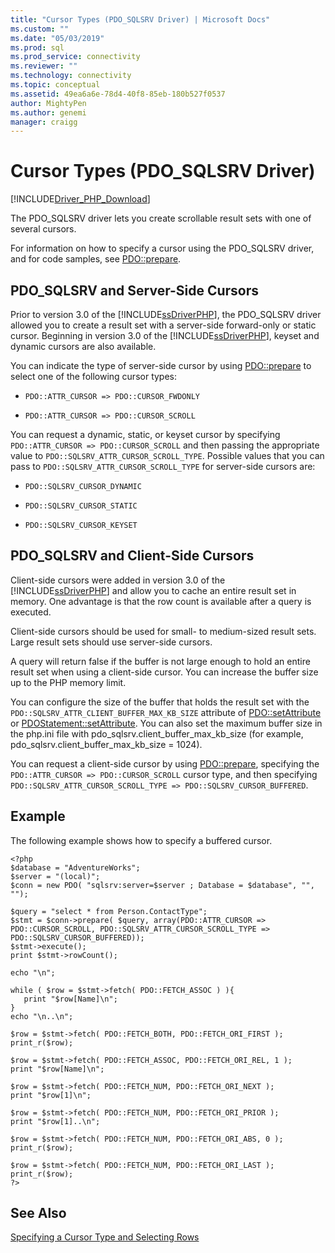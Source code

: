 ```yaml
---
title: "Cursor Types (PDO_SQLSRV Driver) | Microsoft Docs"
ms.custom: ""
ms.date: "05/03/2019"
ms.prod: sql
ms.prod_service: connectivity
ms.reviewer: ""
ms.technology: connectivity
ms.topic: conceptual
ms.assetid: 49ea6a6e-78d4-40f8-85eb-180b527f0537
author: MightyPen
ms.author: genemi
manager: craigg
---
```

# Cursor Types (PDO_SQLSRV Driver)
[!INCLUDE[Driver_PHP_Download](../../includes/driver_php_download.md)]

The PDO_SQLSRV driver lets you create scrollable result sets with one of several cursors.

For information on how to specify a cursor using the PDO_SQLSRV driver, and for code samples, see [PDO::prepare](../../connect/php/pdo-prepare.md).

## PDO_SQLSRV and Server-Side Cursors
Prior to version 3.0 of the [!INCLUDE[ssDriverPHP](../../includes/ssdriverphp_md.md)], the PDO_SQLSRV driver allowed you to create a result set with a server-side forward-only or static cursor. Beginning in version 3.0 of the [!INCLUDE[ssDriverPHP](../../includes/ssdriverphp_md.md)], keyset and dynamic cursors are also available.

You can indicate the type of server-side cursor by using [PDO::prepare](../../connect/php/pdo-prepare.md) to select one of the following cursor types:

-   `PDO::ATTR_CURSOR => PDO::CURSOR_FWDONLY`

-   `PDO::ATTR_CURSOR => PDO::CURSOR_SCROLL`

You can request a dynamic, static, or keyset cursor by specifying `PDO::ATTR_CURSOR => PDO::CURSOR_SCROLL` and then passing the appropriate value to `PDO::SQLSRV_ATTR_CURSOR_SCROLL_TYPE`. Possible values that you can pass to `PDO::SQLSRV_ATTR_CURSOR_SCROLL_TYPE` for server-side cursors are:

-   `PDO::SQLSRV_CURSOR_DYNAMIC`

-   `PDO::SQLSRV_CURSOR_STATIC`

-   `PDO::SQLSRV_CURSOR_KEYSET`

## PDO_SQLSRV and Client-Side Cursors
Client-side cursors were added in version 3.0 of the [!INCLUDE[ssDriverPHP](../../includes/ssdriverphp_md.md)] and allow you to cache an entire result set in memory. One advantage is that the row count is available after a query is executed.

Client-side cursors should be used for small- to medium-sized result sets. Large result sets should use server-side cursors.

A query will return false if the buffer is not large enough to hold an entire result set when using a client-side cursor. You can increase the buffer size up to the PHP memory limit.

You can configure the size of the buffer that holds the result set with the `PDO::SQLSRV_ATTR_CLIENT_BUFFER_MAX_KB_SIZE` attribute of [PDO::setAttribute](../../connect/php/pdo-setattribute.md) or [PDOStatement::setAttribute](../../connect/php/pdostatement-setattribute.md). You can also set the maximum buffer size in the php.ini file with pdo_sqlsrv.client_buffer_max_kb_size (for example, pdo_sqlsrv.client_buffer_max_kb_size = 1024).

You can request a client-side cursor by using [PDO::prepare](../../connect/php/pdo-prepare.md), specifying the `PDO::ATTR_CURSOR => PDO::CURSOR_SCROLL` cursor type, and then specifying `PDO::SQLSRV_ATTR_CURSOR_SCROLL_TYPE => PDO::SQLSRV_CURSOR_BUFFERED`.

## Example
The following example shows how to specify a buffered cursor.
```
<?php
$database = "AdventureWorks";
$server = "(local)";
$conn = new PDO( "sqlsrv:server=$server ; Database = $database", "", "");

$query = "select * from Person.ContactType";
$stmt = $conn->prepare( $query, array(PDO::ATTR_CURSOR => PDO::CURSOR_SCROLL, PDO::SQLSRV_ATTR_CURSOR_SCROLL_TYPE => PDO::SQLSRV_CURSOR_BUFFERED));
$stmt->execute();
print $stmt->rowCount();

echo "\n";

while ( $row = $stmt->fetch( PDO::FETCH_ASSOC ) ){
   print "$row[Name]\n";
}
echo "\n..\n";

$row = $stmt->fetch( PDO::FETCH_BOTH, PDO::FETCH_ORI_FIRST );
print_r($row);

$row = $stmt->fetch( PDO::FETCH_ASSOC, PDO::FETCH_ORI_REL, 1 );
print "$row[Name]\n";

$row = $stmt->fetch( PDO::FETCH_NUM, PDO::FETCH_ORI_NEXT );
print "$row[1]\n";

$row = $stmt->fetch( PDO::FETCH_NUM, PDO::FETCH_ORI_PRIOR );
print "$row[1]..\n";

$row = $stmt->fetch( PDO::FETCH_NUM, PDO::FETCH_ORI_ABS, 0 );
print_r($row);

$row = $stmt->fetch( PDO::FETCH_NUM, PDO::FETCH_ORI_LAST );
print_r($row);
?>
```

## See Also
[Specifying a Cursor Type and Selecting Rows](../../connect/php/specifying-a-cursor-type-and-selecting-rows.md)

